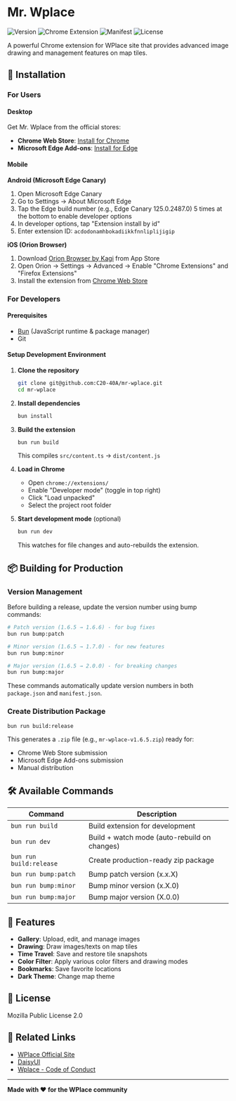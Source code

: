 # Mr. Wplace

![Version](https://img.shields.io/badge/version-1.8.1-blue.svg)
![Chrome Extension](https://img.shields.io/badge/Chrome-Extension-green.svg)
![Manifest](https://img.shields.io/badge/Manifest-V3-orange.svg)
![License](https://img.shields.io/badge/license-MPL--2.0-blue.svg)

A powerful Chrome extension for WPlace site that provides advanced image drawing and management features on map tiles.

## 🚀 Installation

### For Users

#### Desktop

Get Mr. Wplace from the official stores:

- **Chrome Web Store**: [Install for Chrome](https://chromewebstore.google.com/detail/mr-wplace/klbcmpogekmdckegggoapdjjlehonnej)
- **Microsoft Edge Add-ons**: [Install for Edge](https://microsoftedge.microsoft.com/addons/detail/mr-wplace/acdodonamhbokadiikkfnnliplijigip)

#### Mobile

**Android (Microsoft Edge Canary)**

1. Open Microsoft Edge Canary
2. Go to Settings → About Microsoft Edge
3. Tap the Edge build number (e.g., Edge Canary 125.0.2487.0) 5 times at the bottom to enable developer options
4. In developer options, tap "Extension install by id"
5. Enter extension ID: `acdodonamhbokadiikkfnnliplijigip`

**iOS (Orion Browser)**

1. Download [Orion Browser by Kagi](https://apps.apple.com/app/orion-browser-by-kagi/id1484498200) from App Store
2. Open Orion → Settings → Advanced → Enable "Chrome Extensions" and "Firefox Extensions"
3. Install the extension from [Chrome Web Store](https://chromewebstore.google.com/detail/mr-wplace/klbcmpogekmdckegggoapdjjlehonnej)

### For Developers

#### Prerequisites

- [Bun](https://bun.sh/) (JavaScript runtime & package manager)
- Git

#### Setup Development Environment

1. **Clone the repository**

   ```bash
   git clone git@github.com:C20-40A/mr-wplace.git
   cd mr-wplace
   ```

2. **Install dependencies**

   ```bash
   bun install
   ```

3. **Build the extension**

   ```bash
   bun run build
   ```

   This compiles `src/content.ts` → `dist/content.js`

4. **Load in Chrome**

   - Open `chrome://extensions/`
   - Enable "Developer mode" (toggle in top right)
   - Click "Load unpacked"
   - Select the project root folder

5. **Start development mode** (optional)
   ```bash
   bun run dev
   ```
   This watches for file changes and auto-rebuilds the extension.

## 📦 Building for Production

### Version Management

Before building a release, update the version number using bump commands:

```bash
# Patch version (1.6.5 → 1.6.6) - for bug fixes
bun run bump:patch

# Minor version (1.6.5 → 1.7.0) - for new features
bun run bump:minor

# Major version (1.6.5 → 2.0.0) - for breaking changes
bun run bump:major
```

These commands automatically update version numbers in both `package.json` and `manifest.json`.

### Create Distribution Package

```bash
bun run build:release
```

This generates a `.zip` file (e.g., `mr-wplace-v1.6.5.zip`) ready for:

- Chrome Web Store submission
- Microsoft Edge Add-ons submission
- Manual distribution

## 🛠️ Available Commands

| Command                 | Description                                  |
| ----------------------- | -------------------------------------------- |
| `bun run build`         | Build extension for development              |
| `bun run dev`           | Build + watch mode (auto-rebuild on changes) |
| `bun run build:release` | Create production-ready zip package          |
| `bun run bump:patch`    | Bump patch version (x.x.X)                   |
| `bun run bump:minor`    | Bump minor version (x.X.0)                   |
| `bun run bump:major`    | Bump major version (X.0.0)                   |

## 🌟 Features

- **Gallery**: Upload, edit, and manage images
- **Drawing**: Draw images/texts on map tiles
- **Time Travel**: Save and restore tile snapshots
- **Color Filter**: Apply various color filters and drawing modes
- **Bookmarks**: Save favorite locations
- **Dark Theme**: Change map theme

## 📄 License

Mozilla Public License 2.0

## 🔗 Related Links

- [WPlace Official Site](https://wplace.jp/)
- [DaisyUI](https://daisyui.com/)
- [Wplace - Code of Conduct](https://wplace.live/terms/code-of-conduct)

---

**Made with ❤️ for the WPlace community**
